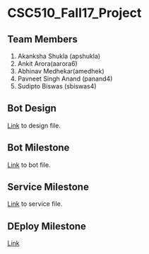 # CSC510_Fall17_Project

## Team Members 
1. Akanksha Shukla (apshukla)
2. Ankit Arora(aarora6) 
3. Abhinav Medhekar(amedhek) 
4. Pavneet Singh Anand (panand4) 
5. Sudipto Biswas (sbiswas4)    

## Bot Design   
[Link](./DESIGN.md) to design file.   
    
## Bot Milestone
[Link](./BOT.md) to bot file.   
        
## Service Milestone
[Link](./service/Service.md) to service file. 

## DEploy Milestone 
[Link](./Deploy/deploy.md)
